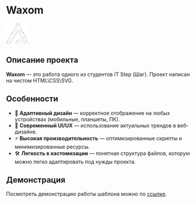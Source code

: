 # Waxom

![Waxom Logo](./images/header/wa-1.webp)

## Описание проекта

**Waxom** — это работа одного из студентов IT Step (Шаг). Проект написан на чистом HTML\CSS\SVG.

## Особенности

- 📱 **Адаптивный дизайн** — корректное отображение на любых устройствах (мобильные, планшеты, ПК).
- 🎨 **Современный UI/UX** — использование актуальных трендов в веб-дизайне.
- ⚡ **Высокая производительность** — оптимизированные скрипты и минимизированные ресурсы.
- 🛠️ **Легкость в кастомизации** — понятная структура файлов, которую можно легко адаптировать под нужды проекта.

## Демонстрация

Посмотреть демонстрацию работы шаблона можно по [ссылке](https://pustovoita.github.io/Exam1/).
